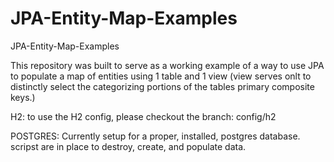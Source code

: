 # JPA-Entity-Map-Examples
JPA-Entity-Map-Examples

This repository was built to serve as a working example of a way to use JPA to populate a map of entities using 1 table and 1 view (view serves onlt to distinctly select the categorizing portions of the tables primary composite keys.)

H2: to use the H2 config, please checkout the branch: config/h2

POSTGRES:
Currently setup for a proper, installed, postgres database. scripst are in place to destroy, create, and populate data.

